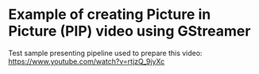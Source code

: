 Example of creating Picture in Picture (PIP) video using GStreamer
=========================

Test sample presenting pipeline used to prepare this video:
https://www.youtube.com/watch?v=rtjzQ_9jyXc

